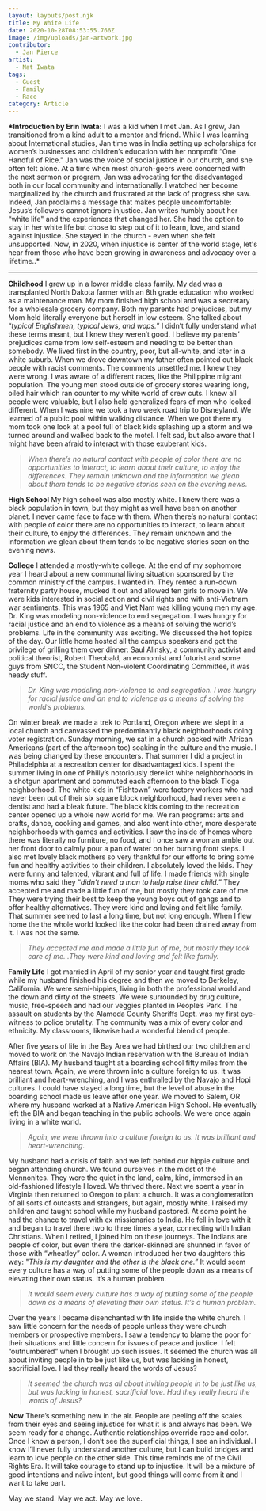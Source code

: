 ```yaml
---
layout: layouts/post.njk
title: My White Life
date: 2020-10-28T08:53:55.766Z
image: /img/uploads/jan-artwork.jpg
contributor:
  - Jan Pierce
artist:
  - Nat Iwata
tags:
  - Guest
  - Family
  - Race
category: Article
---
```

**\*Introduction by Erin Iwata:** I was a kid when I met Jan. As I grew, Jan transitioned from a kind adult to a mentor and friend. While I was learning about International studies, Jan time was in India setting up scholarships for women’s businesses and children’s education with her nonprofit “One Handful of Rice." Jan was the voice of social justice in our church, and she often felt alone. At a time when most church-goers were concerned with the next sermon or program, Jan was advocating for the disadvantaged both in our local community and internationally. I watched her become marginalized by the church and frustrated at the lack of progress she saw. Indeed, Jan proclaims a message that makes people uncomfortable: Jesus’s followers cannot ignore injustice. Jan writes humbly about her “white life" and the experiences that changed her. She had the option to stay in her white life but chose to step out of it to learn, love, and stand against injustice. She stayed in the church - even when she felt unsupported. Now, in 2020, when injustice is center of the world stage, let's hear from those who have been growing in awareness and advocacy over a lifetime..*

- - -

**Childhood**
I grew up in a lower middle class family. My dad was a transplanted North Dakota farmer with an 8th grade education who worked as a maintenance man. My mom finished high school and was a secretary for a wholesale grocery company. Both my parents had prejudices, but my Mom held literally everyone but herself in low esteem. She talked about “*typical Englishmen, typical Jews, and wops.*” I didn’t fully understand what these terms meant, but I knew they weren’t good. I believe my parents’ prejudices came from low self-esteem and needing to be better than somebody. We lived first in the country, poor, but all-white, and later in a white suburb. When we drove downtown my father often pointed out black people with racist comments. The comments unsettled me. I knew they were wrong. I was aware of a different races, like the Philippine migrant population. The young men stood outside of grocery stores wearing long, oiled hair which ran counter to my white world of crew cuts. I knew all people were valuable, but I also held generalized fears of men who looked different. When I was nine we took a two week road trip to Disneyland. We learned of a public pool within walking distance. When we got there my mom took one look at a pool full of black kids splashing up a storm and we turned around and walked back to the motel. I felt sad, but also aware that I might have been afraid to interact with those exuberant kids.

> *When there’s no natural contact with people of color there are no opportunities to interact, to learn about their culture, to enjoy the differences. They remain unknown and the information we glean about them tends to be negative stories seen on the evening news.*

**High School**
My high school was also mostly white. I knew there was a black population in town, but they might as well have been on another planet. I never came face to face with them. When there’s no natural contact with people of color there are no opportunities to interact, to learn about their culture, to enjoy the differences. They remain unknown and the information we glean about them tends to be negative stories seen on the evening news.

**College**
I attended a mostly-white college. At the end of my sophomore year I heard about a new communal living situation sponsored by the common ministry of the campus. I wanted in. They rented a run-down fraternity party house, mucked it out and allowed ten girls to move in. We were kids interested in social action and civil rights and with anti-Vietnam war sentiments. This was 1965 and Viet Nam was killing young men my age. Dr. King was modeling non-violence to end segregation. I was hungry for racial justice and an end to violence as a means of solving the world’s problems. Life in the community was exciting. We discussed the hot topics of the day. Our little home hosted all the campus speakers and got the privilege of grilling them over dinner: Saul Alinsky, a community activist and political theorist, Robert Theobald, an economist and futurist and some guys from SNCC, the Student Non-violent Coordinating Committee, it was heady stuff. 

> *Dr. King was modeling non-violence to end segregation. I was hungry for racial justice and an end to violence as a means of solving the world’s problems.*

On winter break we made a trek to Portland, Oregon where we slept in a local church and canvassed the predominantly black neighborhoods doing voter registration. Sunday morning, we sat in a church packed with African Americans (part of the afternoon too) soaking in the culture and the music. I was being changed by these encounters. That summer I did a project in Philadelphia at a recreation center for disadvantaged kids. I spent the summer living in one of Philly’s notoriously derelict white neighborhoods in a shotgun apartment and commuted each afternoon to the black Tioga neighborhood. The white kids in “Fishtown” were factory workers who had never been out of their six square block neighborhood, had never seen a dentist and had a bleak future. The black kids coming to the recreation center opened up a whole new world for me. We ran programs: arts and crafts, dance, cooking and games, and also went into other, more desperate neighborhoods with games and activities. I saw the inside of homes where there was literally no furniture, no food,  and I once saw a woman amble out her front door to calmly pour a pan of water on her burning front steps. I also met lovely black mothers so very thankful for our efforts to bring some fun and healthy activities to their children. I absolutely loved the kids. They were funny and talented, vibrant and full of life. I made friends with single moms who said they “*didn’t need a man to help raise their child.*” They accepted me and made a little fun of me, but mostly they took care of me. They were trying their best to keep the young boys out of gangs and to offer healthy alternatives. They were kind and loving and felt like family. That summer seemed to last a long time, but not long enough. When I flew home the the whole world looked like the color had been drained away from it. I was not the same.

> *They accepted me and made a little fun of me, but mostly they took care of me...They were kind and loving and felt like family.* 

**Family Life**
I got married in April of my senior year and taught first grade while my husband finished his degree and then we moved to Berkeley, California. We were semi-hippies, living in both the professional world and the down and dirty of the streets. We were surrounded by drug culture, music, free-speech and had our veggies planted in People’s Park. The assault on students by the Alameda County Sheriffs Dept. was my first eye-witness to police brutality. The community was a mix of every color and ethnicity. My classrooms, likewise had a wonderful blend of people. 

After five years of life in the Bay Area we had birthed our two children and moved to work on the Navajo Indian reservation with the Bureau of Indian Affairs (BIA). My husband taught at a boarding school fifty miles from the nearest town. Again, we were thrown into a culture foreign to us. It was brilliant and heart-wrenching, and I was enthralled by the Navajo and Hopi cultures. I could have stayed a long time, but the level of abuse in the boarding school made us leave after one year. We moved to Salem, OR where my husband worked at a Native American High School. He eventually left the BIA and began teaching in the public schools. We were once again living in a white world. 

> *Again, we were thrown into a culture foreign to us. It was brilliant and heart-wrenching.*

My husband had a crisis of faith and we left behind our hippie culture and began attending church. We found ourselves in the midst of the Mennonites. They were the quiet in the land, calm, kind, immersed in an old-fashioned lifestyle I loved. We thrived there. Next we spent a year in Virginia then returned to Oregon to plant a church. It was a conglomeration of all sorts of outcasts and strangers, but again, mostly white. I raised my children and taught school while my husband pastored. At some point he had the chance to travel with ex missionaries to India. He fell in love with it and began to travel there two to three times a year, connecting with Indian Christians. When I retired, I joined him on these journeys. The Indians are people of color, but even there the darker-skinned are shunned in favor of those with “wheatley” color. A woman introduced her two daughters this way: "*This is my daughter and the other is the black one.”* It would seem every culture has a way of putting some of the people down as a means of elevating their own status. It’s a human problem. 

> *It would seem every culture has a way of putting some of the people down as a means of elevating their own status. It’s a human problem.* 

Over the years I became disenchanted with life inside the white church. I saw little concern for the needs of people unless they were church members or prospective members. I saw a tendency to blame the poor for their situations and little concern for issues of peace and justice. I felt “outnumbered” when I brought up such issues. It seemed the church was all about inviting people in to be just like us, but was lacking in honest, sacrificial love. Had they really heard the words of Jesus?

> *It seemed the church was all about inviting people in to be just like us, but was lacking in honest, sacrificial love. Had they really heard the words of Jesus?*

**Now**
There’s something new in the air. People are peeling off the scales from their eyes and seeing injustice for what it is and always has been. We seem ready for a change. Authentic relationships override race and color. Once I know a person, I don’t see the superficial things, I see an individual. I know I’ll never fully understand another culture, but I can build bridges and learn to love people on the other side. This time reminds me of the Civil Rights Era. It will take courage to stand up to injustice. It will be a mixture of good intentions  and naïve intent, but good things will come from it and I want to take part.

May we stand. May we act. May we love.